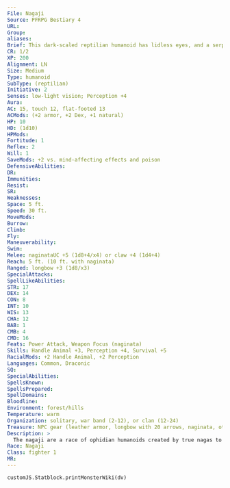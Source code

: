 ```yaml
---
File: Nagaji
Source: PFRPG Bestiary 4
URL: 
Group: 
aliases: 
Brief: This dark-scaled reptilian humanoid has lidless eyes, and a serpentine tongue that flickers from a fanged, lipless mouth.
CR: 1/2
XP: 200
Alignment: LN
Size: Medium
Type: humanoid
SubType: (reptilian)
Initiative: 2
Senses: low-light vision; Perception +4
Aura: 
AC: 15, touch 12, flat-footed 13
ACMods: (+2 armor, +2 Dex, +1 natural)
HP: 10
HD: (1d10)
HPMods: 
Fortitude: 1
Reflex: 2
Will: 1
SaveMods: +2 vs. mind-affecting effects and poison
DefensiveAbilities: 
DR: 
Immunities: 
Resist: 
SR: 
Weaknesses: 
Space: 5 ft.
Speed: 30 ft.
MoveMods: 
Burrow: 
Climb: 
Fly: 
Maneuverability: 
Swim: 
Melee: naginataUC +5 (1d8+4/x4) or claw +4 (1d4+4)
Reach: 5 ft. (10 ft. with naginata)
Ranged: longbow +3 (1d8/x3)
SpecialAttacks: 
SpellLikeAbilities: 
STR: 17
DEX: 14
CON: 8
INT: 10
WIS: 13
CHA: 12
BAB: 1
CMB: 4
CMD: 16
Feats: Power Attack, Weapon Focus (naginata)
Skills: Handle Animal +3, Perception +4, Survival +5
RacialMods: +2 Handle Animal, +2 Perception
Languages: Common, Draconic
SQ: 
SpecialAbilities: 
SpellsKnown: 
SpellsPrepared: 
SpellDomains: 
Bloodline: 
Environment: forest/hills
Temperature: warm
Organization: solitary, war band (2-12), or clan (12-24)
Treasure: NPC gear (leather armor, longbow with 20 arrows, naginata, other treasure)
Description: >
  The nagaji are a race of ophidian humanoids created by true nagas to serve as slaves. Vaguely humanlike in appearance, with scaled skin that mimics the colors and patterns of various true nagas, nagaji have forked tongues and lidless eyes, giving them an unblinking gaze that most other races find unnerving. Nagaji venerate nagas as their creators, even going so far as to deify them. Despite the inf luence of their creators, nagaji maintain their own distinct cultures containing elements borrowed from those of both nagas and humans. They prefer warm to tropical regions and settle in wild, isolated regions such as steaming jungles, vast swamps, or volcanic mountains where they erect large temples in honor of their naga creators. These magnificent temples are surrounded by dozens of simple mud daub huts and clay brick structures, which serve as the nagaji's homes and public buildings. Nagaji typically stand between 5-1/2 and 6 feet tall and weigh about 175 pounds.  NAGAJI CHARACTERS  Nagaji are defined by class levels-they do not possess racial Hit Dice. Nagaji have the following racial traits.  +2 Strength, +2 Charisma, -2 Intelligence: Nagaji have strong bodies and personalities, but disdain intellectualism.  Medium: Nagaji are Medium creatures and have no bonuses or penalties due to their size.  Normal Speed: Nagaji have a base speed of 30 feet.  Low-Light Vision: Nagaji can see twice as far as humans in conditions of dim light.  Armored Scales: Nagaji have a +1 natural armor bonus due to their scaly flesh.  Resistant (Ex): Nagaji receive a +2 racial saving throw bonus against mind-affecting effects and poison.  Serpent's Sense (Ex): Nagaji receive a +2 racial bonus on Handle Animal checks against reptiles, and a +2 racial bonus on Perception checks.  Languages: Nagaji begin play speaking Common and Draconic. Nagaji with high Intelligence scores can choose from the following: any human language, Abyssal, Aklo, Celestial, Draconic, Giant, Infernal, and Sylvan.
Race: Nagaji
Class: fighter 1
MR: 
---
```

```dataviewjs
customJS.Statblock.printMonsterWiki(dv)
```
